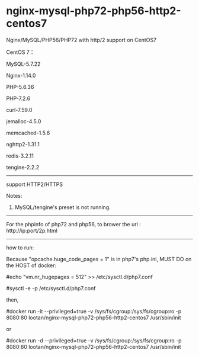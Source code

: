 # nginx-mysql-php72-php56-http2-centos7
Nginx/MySQL/PHP56/PHP72 with http/2 support on CentOS7


CentOS 7：

MySQL-5.7.22

Nginx-1.14.0

PHP-5.6.36

PHP-7.2.6

curl-7.59.0

jemalloc-4.5.0

memcached-1.5.6

nghttp2-1.31.1

redis-3.2.11

tengine-2.2.2

-----------------

support HTTP2/HTTPS

Notes: 
1. MySQL/tengine's preset is not running.

-----------------

For the phpinfo of php72 and php56, to brower the url :
http://ip:port/2p.html

-----------------

how to run:

Because "opcache.huge_code_pages = 1" is in php7's php.ini, MUST DO on the HOST of docker:

#echo "vm.nr_hugepages = 512" >> /etc/sysctl.d/php7.conf

#sysctl -e -p /etc/sysctl.d/php7.conf

then,

#docker run -it --privileged=true -v /sys/fs/cgroup:/sys/fs/cgroup:ro -p 8080:80 lootan/nginx-mysql-php72-php56-http2-centos7 /usr/sbin/init

or

#docker run -d  --privileged=true -v /sys/fs/cgroup:/sys/fs/cgroup:ro -p 8080:80 lootan/nginx-mysql-php72-php56-http2-centos7 /usr/sbin/init
